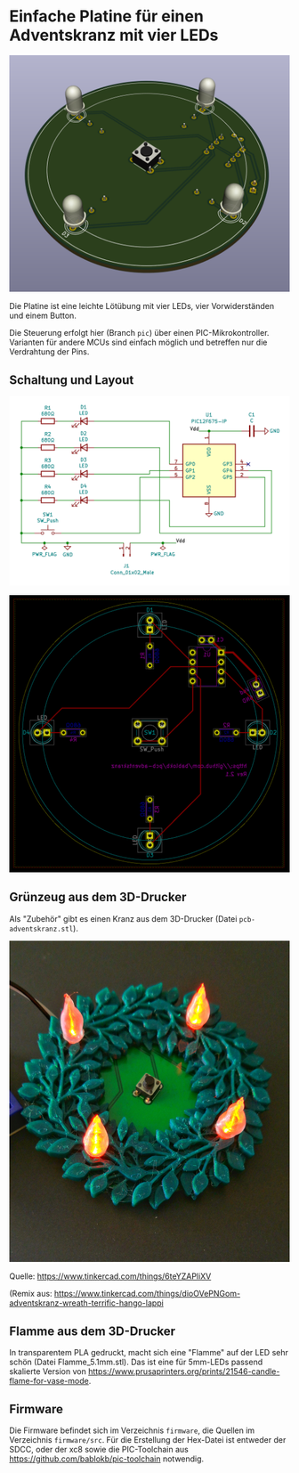 Einfache Platine für einen Adventskranz mit vier LEDs
=====================================================

![](pcb-3d.png)

Die Platine ist eine leichte Lötübung mit vier LEDs, vier
Vorwiderständen und einem Button.

Die Steuerung erfolgt hier (Branch `pic`) über einen
PIC-Mikrokontroller. Varianten für andere MCUs sind
einfach möglich und betreffen nur die Verdrahtung
der Pins.


Schaltung und Layout
--------------------

![](schematic.png)

![](layout.png)


Grünzeug aus dem 3D-Drucker
---------------------------

Als "Zubehör" gibt es einen Kranz aus dem 3D-Drucker (Datei
`pcb-adventskranz.stl`).

![](adventskranz.jpg)

Quelle: <https://www.tinkercad.com/things/6teYZAPliXV>

(Remix aus:
<https://www.tinkercad.com/things/dioOVePNGom-adventskranz-wreath-terrific-hango-lappi>


Flamme aus dem 3D-Drucker
-------------------------

In transparentem PLA gedruckt, macht sich eine "Flamme" auf der LED
sehr schön (Datei Flamme_5.1mm.stl). Das ist eine für 5mm-LEDs passend
skalierte Version von
<https://www.prusaprinters.org/prints/21546-candle-flame-for-vase-mode>.


Firmware
--------

Die Firmware befindet sich im Verzeichnis `firmware`, die Quellen im
Verzeichnis `firmware/src`. Für die Erstellung der Hex-Datei ist entweder
der SDCC, oder der xc8 sowie die PIC-Toolchain aus
<https://github.com/bablokb/pic-toolchain> notwendig.
